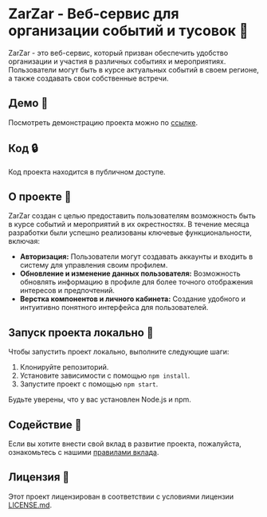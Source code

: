 # ZarZar - Веб-сервис для организации событий и тусовок 🎉

ZarZar - это веб-сервис, который призван обеспечить удобство организации и участия в различных событиях и мероприятиях. Пользователи могут быть в курсе актуальных событий в своем регионе, а также создавать свои собственные встречи.

## Демо 🚀

Посмотреть демонстрацию проекта можно по [ссылке](https://zarzar-hackaton.duckdns.org/).

## Код 🔒

Код проекта находится в публичном доступе.

## О проекте 🌟

ZarZar создан с целью предоставить пользователям возможность быть в курсе событий и мероприятий в их окрестностях. В течение месяца разработки были успешно реализованы ключевые функциональности, включая:

- **Авторизация:** Пользователи могут создавать аккаунты и входить в систему для управления своим профилем.
- **Обновление и изменение данных пользователя:** Возможность обновлять информацию в профиле для более точного отображения интересов и предпочтений.
- **Верстка компонентов и личного кабинета:** Создание удобного и интуитивно понятного интерфейса для пользователей.

## Запуск проекта локально 🚀

Чтобы запустить проект локально, выполните следующие шаги:

1. Клонируйте репозиторий.
2. Установите зависимости с помощью `npm install`.
3. Запустите проект с помощью `npm start`.

Будьте уверены, что у вас установлен Node.js и npm.

## Содействие 🤝

Если вы хотите внести свой вклад в развитие проекта, пожалуйста, ознакомьтесь с нашими [правилами вклада](https://github.com/Minkaill/hakaton-2023/blob/master/CONTRIBUTING.md).

## Лицензия 📄

Этот проект лицензирован в соответствии с условиями лицензии [LICENSE.md](https://github.com/Minkaill/hakaton-2023/blob/master/LICENSE.md).
